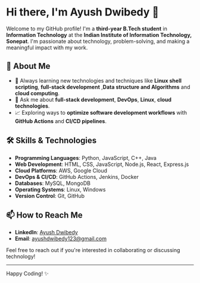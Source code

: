 # Hi there, I'm Ayush Dwibedy 👋

Welcome to my GitHub profile! I'm a **third-year B.Tech student** in **Information Technology** at the **Indian Institute of Information Technology, Sonepat**. I'm passionate about technology, problem-solving, and making a meaningful impact with my work.

## 🚀 About Me
- 🌱 Always learning new technologies and techniques like **Linux shell scripting**, **full-stack development** ,**Data structure and Algorithms** and **cloud computing**.
- 💬 Ask me about **full-stack development**, **DevOps**, **Linux**, **cloud technologies**.
- 📈 Exploring ways to **optimize software development workflows** with **GitHub Actions** and **CI/CD pipelines**.


## 🛠️ Skills & Technologies
- **Programming Languages**: Python, JavaScript, C++, Java
- **Web Development**: HTML, CSS, JavaScript, Node.js, React, Express.js
- **Cloud Platforms**: AWS, Google Cloud
- **DevOps & CI/CD**: GitHub Actions, Jenkins, Docker
- **Databases**: MySQL, MongoDB
- **Operating Systems**: Linux, Windows
- **Version Control**: Git, GitHub

## 📫 How to Reach Me
- **LinkedIn**: [Ayush Dwibedy](https://www.linkedin.com/in/ayush-dwibedy/)
- **Email**: [ayushdwibedy123@gmail.com](mailto:ayushdwibedy123@gmail.com)

Feel free to reach out if you're interested in collaborating or discussing technology!

---

Happy Coding! ✨
